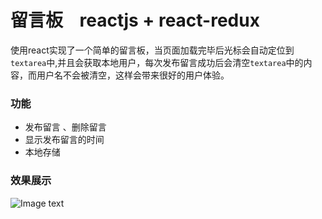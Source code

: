 # 留言板    reactjs + react-redux
使用react实现了一个简单的留言板，当页面加载完毕后光标会自动定位到`textarea`中,并且会获取本地用户，每次发布留言成功后会清空`textarea`中的内容，而用户名不会被清空，这样会带来很好的用户体验。<br>
### 功能
* 发布留言 、删除留言
* 显示发布留言的时间
* 本地存储
### 效果展示
![Image text](https://raw.githubusercontent.com/zhao-bi-han/React/blob/master/%E7%95%99%E8%A8%80%E6%9D%BF/showImg/gaollg5.GIF)
